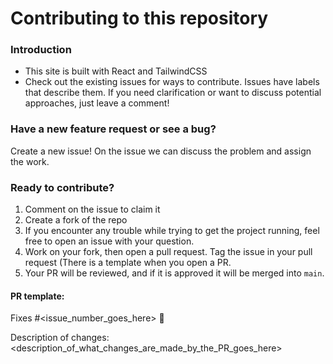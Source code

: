 # Contributing to this repository

### Introduction

- This site is built with React and TailwindCSS
- Check out the existing issues for ways to contribute. Issues have labels that describe them. If you need clarification or want to discuss potential approaches, just leave a comment!

### Have a new feature request or see a bug?

Create a new issue! On the issue we can discuss the problem and assign the work.

### Ready to contribute?

1. Comment on the issue to claim it
3. Create a fork of the repo
4. If you encounter any trouble while trying to get the project running, feel free to open an issue with your question.
5. Work on your fork, then open a pull request. Tag the issue in your pull request (There is a template when you open a PR.
6. Your PR will be reviewed, and if it is approved it will be merged into `main`.

#### PR template:  
  Fixes #<issue_number_goes_here> 🎉
  
  Description of changes: <description_of_what_changes_are_made_by_the_PR_goes_here>
